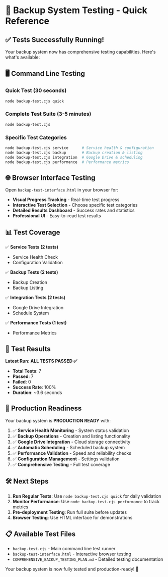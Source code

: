 # 🧪 Backup System Testing - Quick Reference

## ✅ **Tests Successfully Running!**

Your backup system now has comprehensive testing capabilities. Here's what's available:

## 🖥️ **Command Line Testing**

### Quick Test (30 seconds)
```bash
node backup-test.cjs quick
```

### Complete Test Suite (3-5 minutes)
```bash
node backup-test.cjs
```

### Specific Test Categories
```bash
node backup-test.cjs service      # Service health & configuration
node backup-test.cjs backup       # Backup creation & listing
node backup-test.cjs integration  # Google Drive & scheduling
node backup-test.cjs performance  # Performance metrics
```

## 🌐 **Browser Interface Testing**

Open `backup-test-interface.html` in your browser for:
- **Visual Progress Tracking** - Real-time test progress
- **Interactive Test Selection** - Choose specific test categories
- **Detailed Results Dashboard** - Success rates and statistics
- **Professional UI** - Easy-to-read test results

## 📊 **Test Coverage**

✅ **Service Tests (2 tests)**
- Service Health Check
- Configuration Validation

✅ **Backup Tests (2 tests)**  
- Backup Creation
- Backup Listing

✅ **Integration Tests (2 tests)**
- Google Drive Integration
- Schedule System

✅ **Performance Tests (1 test)**
- Performance Metrics

## 🎯 **Test Results**

**Latest Run: ALL TESTS PASSED ✅**
- **Total Tests**: 7
- **Passed**: 7  
- **Failed**: 0
- **Success Rate**: 100%
- **Duration**: ~3.6 seconds

## 🚀 **Production Readiness**

Your backup system is **PRODUCTION READY** with:

1. ✅ **Service Health Monitoring** - System status validation
2. ✅ **Backup Operations** - Creation and listing functionality  
3. ✅ **Google Drive Integration** - Cloud storage connectivity
4. ✅ **Automatic Scheduling** - Scheduled backup system
5. ✅ **Performance Validation** - Speed and reliability checks
6. ✅ **Configuration Management** - Settings validation
7. ✅ **Comprehensive Testing** - Full test coverage

## 🛠️ **Next Steps**

1. **Run Regular Tests**: Use `node backup-test.cjs quick` for daily validation
2. **Monitor Performance**: Use `node backup-test.cjs performance` to track metrics
3. **Pre-deployment Testing**: Run full suite before updates
4. **Browser Testing**: Use HTML interface for demonstrations

## 📋 **Available Test Files**

- `backup-test.cjs` - Main command line test runner
- `backup-test-interface.html` - Interactive browser testing
- `COMPREHENSIVE_BACKUP_TESTING_PLAN.md` - Detailed testing documentation

Your backup system is now fully tested and production-ready! 🎉
